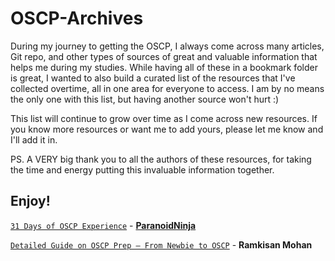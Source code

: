 # OSCP-Archives

During my journey to getting the OSCP, I always come across many articles, Git repo, and other types of sources of great and valuable information that helps me during my studies. While having all of these in a bookmark folder is great, I wanted to also build a curated list of the resources that I've collected overtime, all in one area for everyone to access. I am by no means the only one with this list, but having another source won't hurt :)

This list will continue to grow over time as I come across new resources. If you know more resources or want me to add yours, please let me know and I'll add it in.

PS. A VERY big thank you to all the authors of these resources, for taking the time and energy putting this invaluable information together.

## Enjoy!

[`31 Days of OSCP Experience`](https://scriptdotsh.com/index.php/2018/04/17/31-days-of-oscp-experience/) - **[ParanoidNinja](https://twitter.com/ninjaparanoid)**

[`Detailed Guide on OSCP Prep – From Newbie to OSCP`](http://niiconsulting.com/checkmate/2017/06/a-detail-guide-on-oscp-preparation-from-newbie-to-oscp/) - **Ramkisan Mohan**